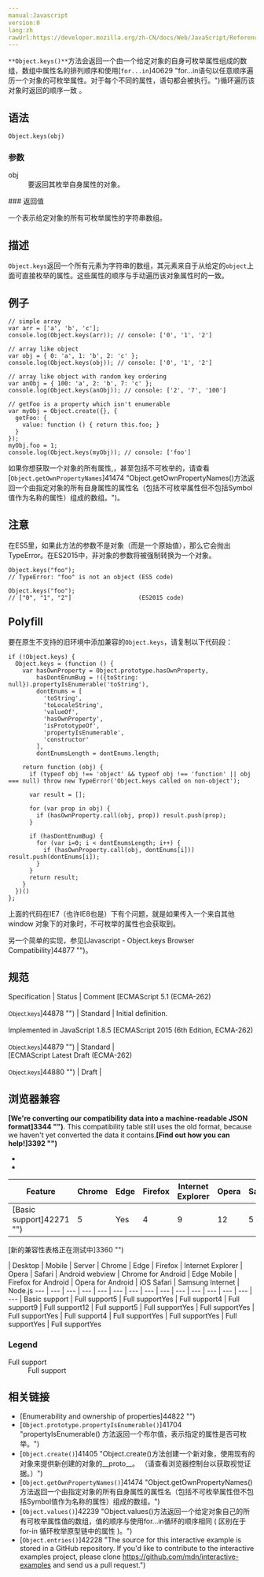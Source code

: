 ```yaml
---
manual:Javascript
version:0
lang:zh
rawUrl:https://developer.mozilla.org/zh-CN/docs/Web/JavaScript/Reference/Global_Objects/Object/keys
---
```






`**Object.keys()**`方法会返回一个由一个给定对象的自身可枚举属性组成的数组，数组中属性名的排列顺序和使用[`for...in`]40629 "for...in语句以任意顺序遍历一个对象的可枚举属性。对于每个不同的属性，语句都会被执行。")循环遍历该对象时返回的顺序一致 。


## 语法<a name="Syntax"></a>

```
Object.keys(obj)
```

### 参数<a name="Parameters"></a>
<dl><dt id=''>obj</dt><dd>要返回其枚举自身属性的对象。</dd></dl>
### 返回值<a name="返回值"></a>


一个表示给定对象的所有可枚举属性的字符串数组。


## 描述<a name="Description"></a>


`Object.keys`返回一个所有元素为字符串的数组，其元素来自于从给定的`object`上面可直接枚举的属性。这些属性的顺序与手动遍历该对象属性时的一致。


## 例子<a name="例子"></a>

```
// simple array
var arr = ['a', 'b', 'c'];
console.log(Object.keys(arr)); // console: ['0', '1', '2']

// array like object
var obj = { 0: 'a', 1: 'b', 2: 'c' };
console.log(Object.keys(obj)); // console: ['0', '1', '2']

// array like object with random key ordering
var anObj = { 100: 'a', 2: 'b', 7: 'c' };
console.log(Object.keys(anObj)); // console: ['2', '7', '100']

// getFoo is a property which isn't enumerable
var myObj = Object.create({}, {
  getFoo: {
    value: function () { return this.foo; }
  } 
});
myObj.foo = 1;
console.log(Object.keys(myObj)); // console: ['foo']
```


如果你想获取一个对象的所有属性,，甚至包括不可枚举的，请查看[`Object.getOwnPropertyNames`]41474 "Object.getOwnPropertyNames()方法返回一个由指定对象的所有自身属性的属性名（包括不可枚举属性但不包括Symbol值作为名称的属性）组成的数组。")。


## 注意<a name="注意"></a>


在ES5里，如果此方法的参数不是对象（而是一个原始值），那么它会抛出 TypeError。在ES2015中，非对象的参数将被强制转换为一个对象。


```
Object.keys("foo");
// TypeError: "foo" is not an object (ES5 code)

Object.keys("foo");
// ["0", "1", "2"]                   (ES2015 code)
```

## Polyfill<a name="Polyfill"></a>


要在原生不支持的旧环境中添加兼容的`Object.keys`，请复制以下代码段：


```
if (!Object.keys) {
  Object.keys = (function () {
    var hasOwnProperty = Object.prototype.hasOwnProperty,
        hasDontEnumBug = !({toString: null}).propertyIsEnumerable('toString'),
        dontEnums = [
          'toString',
          'toLocaleString',
          'valueOf',
          'hasOwnProperty',
          'isPrototypeOf',
          'propertyIsEnumerable',
          'constructor'
        ],
        dontEnumsLength = dontEnums.length;

    return function (obj) {
      if (typeof obj !== 'object' && typeof obj !== 'function' || obj === null) throw new TypeError('Object.keys called on non-object');

      var result = [];

      for (var prop in obj) {
        if (hasOwnProperty.call(obj, prop)) result.push(prop);
      }

      if (hasDontEnumBug) {
        for (var i=0; i < dontEnumsLength; i++) {
          if (hasOwnProperty.call(obj, dontEnums[i])) result.push(dontEnums[i]);
        }
      }
      return result;
    }
  })()
};
```


上面的代码在IE7（也许IE8也是）下有个问题，就是如果传入一个来自其他 window 对象下的对象时，不可枚举的属性也会获取到。



另一个简单的实现，参见[Javascript - Object.keys Browser Compatibility]44877 "")。


## 规范<a name="规范"></a>

Specification | Status | Comment 
[ECMAScript 5.1 (ECMA-262)<br></br><small>Object.keys</small>]44878 "") | Standard | Initial definition.<br></br>Implemented in JavaScript 1.8.5 
[ECMAScript 2015 (6th Edition, ECMA-262)<br></br><small>Object.keys</small>]44879 "") | Standard |  
[ECMAScript Latest Draft (ECMA-262)<br></br><small>Object.keys</small>]44880 "") | Draft |  


## 浏览器兼容<a name="浏览器兼容"></a>


**[We&#39;re converting our compatibility data into a machine-readable JSON format]3344 "")**. This compatibility table still uses the old format, because we haven&#39;t yet converted the data it contains.**[Find out how you can help!]3392 "")**


* 
* 

Feature | Chrome | Edge | Firefox | Internet Explorer | Opera | Safari 
 ---  |  ---  |  ---  |  ---  |  ---  |  ---  |  ---  | 
[Basic support]42271 "") | 5 | Yes | 4 | 9 | 12 | 5 



[新的兼容性表格正在测试中<i></i>]3360 "")

 | <abbr>Desktop<i></i></abbr> | <abbr>Mobile<i></i></abbr> | <abbr>Server<i></i></abbr> 
 | <abbr>Chrome<i></i></abbr> | <abbr>Edge<i></i></abbr> | <abbr>Firefox<i></i></abbr> | <abbr>Internet Explorer<i></i></abbr> | <abbr>Opera<i></i></abbr> | <abbr>Safari<i></i></abbr> | <abbr>Android webview<i></i></abbr> | <abbr>Chrome for Android<i></i></abbr> | <abbr>Edge Mobile<i></i></abbr> | <abbr>Firefox for Android<i></i></abbr> | <abbr>Opera for Android<i></i></abbr> | <abbr>iOS Safari<i></i></abbr> | <abbr>Samsung Internet<i></i></abbr> | <abbr>Node.js<i></i></abbr> 
 ---  |  ---  |  ---  |  ---  |  ---  |  ---  |  ---  |  ---  |  ---  |  ---  |  ---  |  ---  |  ---  |  ---  |  ---  | 
Basic support | <abbr>Full support</abbr>5 | <abbr>Full support</abbr>Yes | <abbr>Full support</abbr>4 | <abbr>Full support</abbr>9 | <abbr>Full support</abbr>12 | <abbr>Full support</abbr>5 | <abbr>Full support</abbr>Yes | <abbr>Full support</abbr>Yes | <abbr>Full support</abbr>Yes | <abbr>Full support</abbr>4 | <abbr>Full support</abbr>Yes | <abbr>Full support</abbr>Yes | <abbr>Full support</abbr>Yes | <abbr>Full support</abbr>Yes 


### Legend<a name="Legend"></a>
<dl><dt id=''><abbr>Full support</abbr></dt><dd>Full support</dd></dl>


## 相关链接<a name="See_also"></a>

* [Enumerability and ownership of properties]44822 "")
* [`Object.prototype.propertyIsEnumerable()`]41704 "propertyIsEnumerable() 方法返回一个布尔值，表示指定的属性是否可枚举。")
* [`Object.create()`]41405 "Object.create()方法创建一个新对象，使用现有的对象来提供新创建的对象的__proto__。 （请查看浏览器控制台以获取视觉证据。）")
* [`Object.getOwnPropertyNames()`]41474 "Object.getOwnPropertyNames()方法返回一个由指定对象的所有自身属性的属性名（包括不可枚举属性但不包括Symbol值作为名称的属性）组成的数组。")
* [`Object.values()`]42239 "Object.values()方法返回一个给定对象自己的所有可枚举属性值的数组，值的顺序与使用for...in循环的顺序相同 ( 区别在于 for-in 循环枚举原型链中的属性 )。")
* [`Object.entries()`]42228 "The source for this interactive example is stored in a GitHub repository. If you'd like to contribute to the interactive examples project, please clone https://github.com/mdn/interactive-examples and send us a pull request.")



